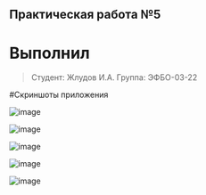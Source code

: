 ## Практическая работа №5

# Выполнил
>Студент: Жлудов И.А.
>Группа: ЭФБО-03-22

#Скриншоты приложения


![image](https://github.com/user-attachments/assets/59410d48-8728-47cc-8330-c08822b99233)


![image](https://github.com/user-attachments/assets/4b005c90-58a2-44e1-b47f-408ec331ff9c)


![image](https://github.com/user-attachments/assets/a7a7f599-7c1a-43ea-97b0-1941621086ba)


![image](https://github.com/user-attachments/assets/16c274c8-7d34-49e2-ad15-1835c9750057)


![image](https://github.com/user-attachments/assets/14ff8ee7-4448-40fb-ab7e-fc1ad8933f4d)


